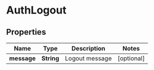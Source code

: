 
# AuthLogout

## Properties
Name | Type | Description | Notes
------------ | ------------- | ------------- | -------------
**message** | **String** | Logout message |  [optional]



